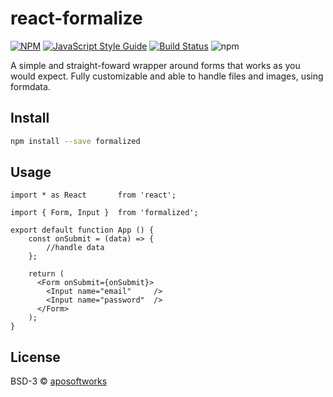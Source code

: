 # react-formalize


[![NPM](https://img.shields.io/npm/v/@aposoftworks/react-formalize.svg)](https://www.npmjs.com/package/@aposoftworks/react-formalize) [![JavaScript Style Guide](https://img.shields.io/badge/code_style-standard-brightgreen.svg)](https://standardjs.com) [![Build Status](https://travis-ci.org/aposoftworks/react-formalize.svg?branch=master)](https://travis-ci.org/aposoftworks/react-formalize) ![npm](https://img.shields.io/npm/dt/@aposoftworks/react-formalize)

A simple and straight-foward wrapper around forms that works as you would expect. Fully customizable and able to handle files and images, using formdata.

## Install

```bash
npm install --save formalized
```

## Usage

```tsx
import * as React		from 'react';

import { Form, Input } 	from 'formalized';

export default function App () {
	const onSubmit = (data) => {
		//handle data
	};

    return (
	  <Form onSubmit={onSubmit}>
	  	<Input name="email" 	/>
	  	<Input name="password" 	/>
	  </Form>
    );
}
```

## License

BSD-3 © [aposoftworks](https://github.com/aposoftworks)

